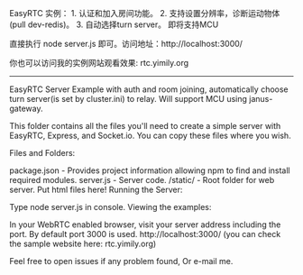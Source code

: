 EasyRTC 实例： 1. 认证和加入房间功能。 2. 支持设置分辨率，诊断运动物体(pull dev-redis)。 3. 自动选择turn server。 即将支持MCU

直接执行 node server.js 即可。访问地址：http://localhost:3000/ 

你也可以访问我的实例网站观看效果: rtc.yimily.org

*****************************************************************************
EasyRTC Server Example with auth and room joining, automatically choose turn server(is set by cluster.ini) to relay. Will support MCU using janus-gateway.

This folder contains all the files you'll need to create a simple server with EasyRTC, Express, and Socket.io. You can copy these files where you wish.

Files and Folders:

package.json - Provides project information allowing npm to find and install required modules.
server.js - Server code.
/static/ - Root folder for web server. Put html files here!
Running the Server:

Type node server.js in console.
Viewing the examples:

In your WebRTC enabled browser, visit your server address including the port. By default port 3000 is used.
http://localhost:3000/ (you can check the sample website here: rtc.yimily.org)

Feel free to open issues if any problem found, Or e-mail me.
